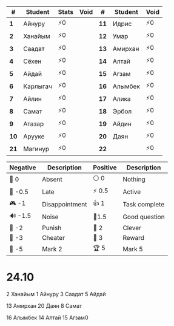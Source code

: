 
| #       | Student  | Stats    | Void | #       | Student | Void      |
| ---     | -------- | -----    | ---- | ---     | ------- | ----      |
| **1**   | Айнуру   | ⚡$0$    |      | **11**  | Идрис   | ⚡$0$    |
| **2**   | Ханайым  | ⚡$0$    |      | **12**  | Умар    | ⚡$0$    |
| **3**   | Саадат   | ⚡$0$    |      | **13**  | Амирхан | ⚡$0$    |
| **4**   | Сёхен    | ⚡$0$    |      | **14**  | Алтай   | ⚡$0$    |
| **5**   | Айдай    | ⚡$0$    |      | **15**  | Агзам   | ⚡$0$    |
| **6**   | Карлыгач | ⚡$0$    |      | **16**  | Алымбек | ⚡$0$    |
| **7**   | Айлин    | ⚡$0$    |      | **17**  | Алика   | ⚡$0$    |
| **8**   | Самат    | ⚡$0$    |      | **18**  | Эрбол   | ⚡$0$    |
| **9**   | Атазар   | ⚡$0$    |      | **19**  | Айдин   | ⚡$0$    |
| **10**  | Арууке   | ⚡$0$    |      | **20**  | Даян    | ⚡$0$    |
| **21**  | Магинур  | ⚡$0$    |      | **22**  |         | ⚡$0$    |

| Negative | Description    | Positive | Description   |
| -------- | -------------- | -------- | ------------- |
| 👻 0     | Absent         | ⚪ 0      | Nothing       |
| 🔔 -0.5  | Late           | ⚡ 0.5    | Active        |
| 🎮 -1    | Disappointment | 👍 1     | Task complete |
| 🔊 -1.5  | Noise          | 🧐1.5    | Good question |
| 👺 -2    | Punish         | 🔑 2     | Clever        |
| 🐒 -3    | Cheater        | 🏅️ 3    | Reward        |
| 🏴 -5    | Mark 2         | 🏆 5     | Mark 5        |

# 24.10
2 Ханайым 1 Айнуру 3 Саадат 5 Айдай

13  Амирхан 20 Даян 8 Самат

16 Алымбек 14 Алтай 15 Агзам0